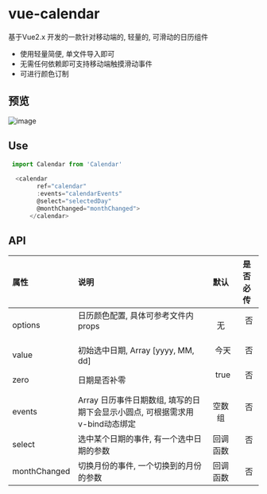# vue-calendar
基于Vue2.x 开发的一款针对移动端的, 轻量的, 可滑动的日历组件

* 使用轻量简便, 单文件导入即可
* 无需任何依赖即可支持移动端触摸滑动事件
* 可进行颜色订制

## 预览
![image](https://github.com/YangKunGit/vue-calendar/blob/master/Apr-17-2018%2003-22-33.gif)

## Use
```javascript
 import Calendar from 'Calendar'
 
  <calendar
        ref="calendar"
        :events="calendarEvents"
        @select="selectedDay"
        @monthChanged="monthChanged">
      </calendar>
```

## API

| 属性           | 说明                                                                                              |  默认  | 是否必传 |
| :------------- | :------------------------------------------------------------------------------------------------ | :--------: | :------: |
| options       | 日历颜色配置, 具体可参考文件内props                                                       |   无   |    否    |
| value    | 初始选中日期, Array [yyyy, MM, dd]                                                 |   今天   |    否    |
| zero        | 日期是否补零                                   |   true   |    否    |
| events      | Array 日历事件日期数组, 填写的日期下会显示小圆点, 可根据需求用v-bind动态绑定                  | 空数组 |    否    |
| select       | 选中某个日期的事件, 有一个选中日期的参数 | 回调函数 |    否   |
| monthChanged | 切换月份的事件, 一个切换到的月份的参数                                 | 回调函数  |    否  |
